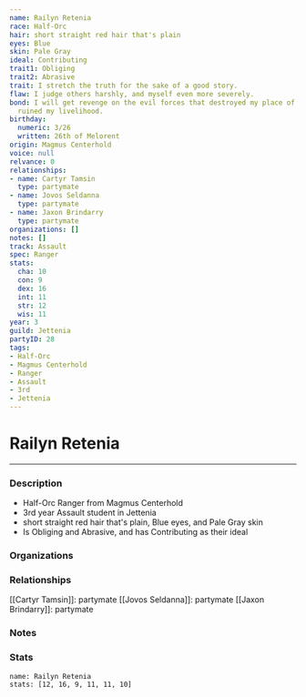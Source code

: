 ```yaml
---
name: Railyn Retenia
race: Half-Orc
hair: short straight red hair that's plain
eyes: Blue
skin: Pale Gray
ideal: Contributing
trait1: Obliging
trait2: Abrasive
trait: I stretch the truth for the sake of a good story.
flaw: I judge others harshly, and myself even more severely.
bond: I will get revenge on the evil forces that destroyed my place of business and
  ruined my livelihood.
birthday:
  numeric: 3/26
  written: 26th of Melorent
origin: Magmus Centerhold
voice: null
relvance: 0
relationships:
- name: Cartyr Tamsin
  type: partymate
- name: Jovos Seldanna
  type: partymate
- name: Jaxon Brindarry
  type: partymate
organizations: []
notes: []
track: Assault
spec: Ranger
stats:
  cha: 10
  con: 9
  dex: 16
  int: 11
  str: 12
  wis: 11
year: 3
guild: Jettenia
partyID: 28
tags:
- Half-Orc
- Magmus Centerhold
- Ranger
- Assault
- 3rd
- Jettenia
---
```

# Railyn Retenia
---
### Description
- Half-Orc Ranger from Magmus Centerhold
- 3rd year Assault student in Jettenia
- short straight red hair that's plain, Blue eyes, and Pale Gray skin
- Is Obliging and Abrasive, and has Contributing as their ideal

### Organizations

### Relationships
[[Cartyr Tamsin]]: partymate
[[Jovos Seldanna]]: partymate
[[Jaxon Brindarry]]: partymate

### Notes

### Stats
```statblock
name: Railyn Retenia
stats: [12, 16, 9, 11, 11, 10]
```